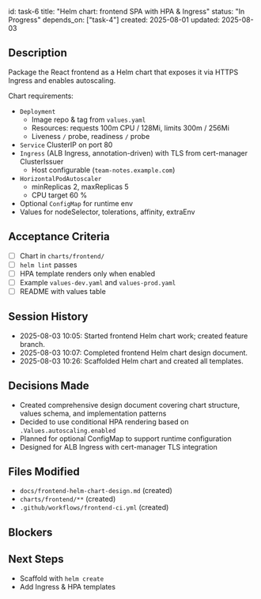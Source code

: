 id: task-6
title: "Helm chart: frontend SPA with HPA & Ingress"
status: "In Progress"
depends_on: ["task-4"]
created: 2025-08-01
updated: 2025-08-03

## Description

Package the React frontend as a Helm chart that exposes it via HTTPS Ingress and enables autoscaling.

Chart requirements:

- `Deployment`
  - Image repo & tag from `values.yaml`
  - Resources: requests 100m CPU / 128Mi, limits 300m / 256Mi
  - Liveness `/` probe, readiness `/` probe
- `Service` ClusterIP on port 80
- `Ingress` (ALB Ingress, annotation-driven) with TLS from cert-manager ClusterIssuer
  - Host configurable (`team-notes.example.com`)
- `HorizontalPodAutoscaler`
  - minReplicas 2, maxReplicas 5
  - CPU target 60 %
- Optional `ConfigMap` for runtime env
- Values for nodeSelector, tolerations, affinity, extraEnv

## Acceptance Criteria

- [ ] Chart in `charts/frontend/`
- [ ] `helm lint` passes
- [ ] HPA template renders only when enabled
- [ ] Example `values-dev.yaml` and `values-prod.yaml`
- [ ] README with values table

## Session History

- 2025-08-03 10:05: Started frontend Helm chart work; created feature branch.
- 2025-08-03 10:07: Completed frontend Helm chart design document.
- 2025-08-03 10:26: Scaffolded Helm chart and created all templates.

## Decisions Made

- Created comprehensive design document covering chart structure, values schema, and implementation patterns
- Decided to use conditional HPA rendering based on `.Values.autoscaling.enabled`
- Planned for optional ConfigMap to support runtime configuration
- Designed for ALB Ingress with cert-manager TLS integration

## Files Modified

- `docs/frontend-helm-chart-design.md` (created)
- `charts/frontend/**` (created)
- `.github/workflows/frontend-ci.yml` (created)

## Blockers

## Next Steps

- Scaffold with `helm create`
- Add Ingress & HPA templates
